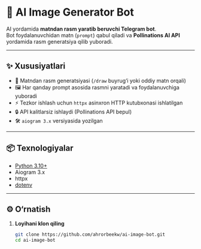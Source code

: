 # 🎨 AI Image Generator Bot

AI yordamida **matndan rasm yaratib beruvchi Telegram bot**.  
Bot foydalanuvchidan matn (`prompt`) qabul qiladi va **Pollinations AI API** yordamida rasm generatsiya qilib yuboradi.

---

## ✨ Xususiyatlari

- 🚀 Matndan rasm generatsiyasi (`/draw` buyrug‘i yoki oddiy matn orqali)
- 🖼 Har qanday prompt asosida rasmni yaratadi va foydalanuvchiga yuboradi
- ⚡ Tezkor ishlash uchun `httpx` asinxron HTTP kutubxonasi ishlatilgan
- 🔒 API kalitlarsiz ishlaydi (Pollinations API bepul)
- 🛠 `aiogram 3.x` versiyasida yozilgan

---

## 📦 Texnologiyalar

- [Python 3.10+](https://www.python.org/)  
- Aiogram 3.x  
- httpx  
- [dotenv](https://pypi.org/project/python-dotenv/)

---

## ⚙️ O‘rnatish

1. **Loyihani klon qiling**
   ```bash
   git clone https://github.com/ahrorbeekw/ai-image-bot.git
   cd ai-image-bot
